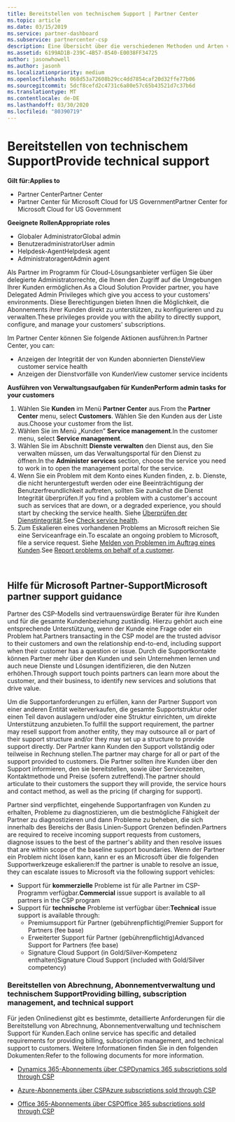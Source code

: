 ```yaml
---
title: Bereitstellen von technischem Support | Partner Center
ms.topic: article
ms.date: 03/15/2019
ms.service: partner-dashboard
ms.subservice: partnercenter-csp
description: Eine Übersicht über die verschiedenen Methoden und Arten von technischem Support, die Sie Ihren Kunden anbieten können.
ms.assetid: 6199AD1B-239C-4B57-8540-E0038FF34725
author: jasonwhowell
ms.author: jasonh
ms.localizationpriority: medium
ms.openlocfilehash: 068d53a72608b29cc4dd7854caf20d32ffe77b06
ms.sourcegitcommit: 5dcf8cefd2c4731c6a80e57c65b43521d7c37b6d
ms.translationtype: MT
ms.contentlocale: de-DE
ms.lasthandoff: 03/30/2020
ms.locfileid: "80390719"
---
```

# <a name="provide-technical-support"></a><span data-ttu-id="8947f-103">Bereitstellen von technischem Support</span><span class="sxs-lookup"><span data-stu-id="8947f-103">Provide technical support</span></span>

<span data-ttu-id="8947f-104">**Gilt für:**</span><span class="sxs-lookup"><span data-stu-id="8947f-104">**Applies to**</span></span>

-  <span data-ttu-id="8947f-105">Partner Center</span><span class="sxs-lookup"><span data-stu-id="8947f-105">Partner Center</span></span>
-  <span data-ttu-id="8947f-106">Partner Center für Microsoft Cloud for US Government</span><span class="sxs-lookup"><span data-stu-id="8947f-106">Partner Center for Microsoft Cloud for US Government</span></span>

<span data-ttu-id="8947f-107">**Geeignete Rollen**</span><span class="sxs-lookup"><span data-stu-id="8947f-107">**Appropriate roles**</span></span>
-   <span data-ttu-id="8947f-108">Globaler Administrator</span><span class="sxs-lookup"><span data-stu-id="8947f-108">Global admin</span></span>
-   <span data-ttu-id="8947f-109">Benutzeradministrator</span><span class="sxs-lookup"><span data-stu-id="8947f-109">User admin</span></span>
-   <span data-ttu-id="8947f-110">Helpdesk-Agent</span><span class="sxs-lookup"><span data-stu-id="8947f-110">Helpdesk agent</span></span>
-   <span data-ttu-id="8947f-111">Administratoragent</span><span class="sxs-lookup"><span data-stu-id="8947f-111">Admin agent</span></span>

<span data-ttu-id="8947f-112">Als Partner im Programm für Cloud-Lösungsanbieter verfügen Sie über delegierte Administratorrechte, die Ihnen den Zugriff auf die Umgebungen Ihrer Kunden ermöglichen.</span><span class="sxs-lookup"><span data-stu-id="8947f-112">As a Cloud Solution Provider partner, you have Delegated Admin Privileges which give you access to your customers' environments.</span></span> <span data-ttu-id="8947f-113">Diese Berechtigungen bieten Ihnen die Möglichkeit, die Abonnements ihrer Kunden direkt zu unterstützen, zu konfigurieren und zu verwalten.</span><span class="sxs-lookup"><span data-stu-id="8947f-113">These privileges provide you with the ability to directly support, configure, and manage your customers' subscriptions.</span></span>

<span data-ttu-id="8947f-114">Im Partner Center können Sie folgende Aktionen ausführen:</span><span class="sxs-lookup"><span data-stu-id="8947f-114">In Partner Center, you can:</span></span>

-   <span data-ttu-id="8947f-115">Anzeigen der Integrität der von Kunden abonnierten Dienste</span><span class="sxs-lookup"><span data-stu-id="8947f-115">View customer service health</span></span>
-   <span data-ttu-id="8947f-116">Anzeigen der Dienstvorfälle von Kunden</span><span class="sxs-lookup"><span data-stu-id="8947f-116">View customer service incidents</span></span>

<span data-ttu-id="8947f-117">**Ausführen von Verwaltungsaufgaben für Kunden**</span><span class="sxs-lookup"><span data-stu-id="8947f-117">**Perform admin tasks for your customers**</span></span>

1.  <span data-ttu-id="8947f-118">Wählen Sie **Kunden** im Menü **Partner Center** aus.</span><span class="sxs-lookup"><span data-stu-id="8947f-118">From the **Partner Center** menu, select **Customers**.</span></span> <span data-ttu-id="8947f-119">Wählen Sie den Kunden aus der Liste aus.</span><span class="sxs-lookup"><span data-stu-id="8947f-119">Choose your customer from the list.</span></span>
2.  <span data-ttu-id="8947f-120">Wählen Sie im Menü „Kunden” **Service management**.</span><span class="sxs-lookup"><span data-stu-id="8947f-120">In the customer menu, select **Service management**.</span></span>
3.  <span data-ttu-id="8947f-121">Wählen Sie im Abschnitt **Dienste verwalten** den Dienst aus, den Sie verwalten müssen, um das Verwaltungsportal für den Dienst zu öffnen.</span><span class="sxs-lookup"><span data-stu-id="8947f-121">In the **Administer services** section, choose the service you need to work in to open the management portal for the service.</span></span>
4.  <span data-ttu-id="8947f-122">Wenn Sie ein Problem mit dem Konto eines Kunden finden, z. b. Dienste, die nicht heruntergestuft werden oder eine Beeinträchtigung der Benutzerfreundlichkeit auftreten, sollten Sie zunächst die Dienst Integrität überprüfen.</span><span class="sxs-lookup"><span data-stu-id="8947f-122">If you find a problem with a customer's account such as services that are down, or a degraded experience, you should start by checking the service health.</span></span> <span data-ttu-id="8947f-123">Siehe [Überprüfen der Dienstintegrität](check-service-health.md).</span><span class="sxs-lookup"><span data-stu-id="8947f-123">See [Check service health](check-service-health.md).</span></span>
5.  <span data-ttu-id="8947f-124">Zum Eskalieren eines vorhandenen Problems an Microsoft reichen Sie eine Serviceanfrage ein.</span><span class="sxs-lookup"><span data-stu-id="8947f-124">To escalate an ongoing problem to Microsoft, file a service request.</span></span> <span data-ttu-id="8947f-125">Siehe [Melden von Problemen im Auftrag eines Kunden](report-problems-on-behalf-of-a-customer.md).</span><span class="sxs-lookup"><span data-stu-id="8947f-125">See [Report problems on behalf of a customer](report-problems-on-behalf-of-a-customer.md).</span></span>

 
## <a name="microsoft-partner-support-guidance"></a><span data-ttu-id="8947f-126">Hilfe für Microsoft Partner-Support</span><span class="sxs-lookup"><span data-stu-id="8947f-126">Microsoft partner support guidance</span></span>

<span data-ttu-id="8947f-127">Partner des CSP-Modells sind vertrauenswürdige Berater für ihre Kunden und für die gesamte Kundenbeziehung zuständig. Hierzu gehört auch eine entsprechende Unterstützung, wenn der Kunde eine Frage oder ein Problem hat.</span><span class="sxs-lookup"><span data-stu-id="8947f-127">Partners transacting in the CSP model are the trusted advisor to their customers and own the relationship end-to-end, including support when their customer has a question or issue.</span></span> <span data-ttu-id="8947f-128">Durch die Supportkontakte können Partner mehr über den Kunden und sein Unternehmen lernen und auch neue Dienste und Lösungen identifizieren, die den Nutzen erhöhen.</span><span class="sxs-lookup"><span data-stu-id="8947f-128">Through support touch points partners can learn more about the customer, and their business, to identify new services and solutions that drive value.</span></span>

<span data-ttu-id="8947f-129">Um die Supportanforderungen zu erfüllen, kann der Partner Support von einer anderen Entität weiterverkaufen, die gesamte Supportstruktur oder einen Teil davon auslagern und/oder eine Struktur einrichten, um direkte Unterstützung anzubieten.</span><span class="sxs-lookup"><span data-stu-id="8947f-129">To fulfill the support requirement, the partner may resell support from another entity, they may outsource all or part of their support structure and/or they may set up a structure to provide support directly.</span></span>  <span data-ttu-id="8947f-130">Der Partner kann Kunden den Support vollständig oder teilweise in Rechnung stellen.</span><span class="sxs-lookup"><span data-stu-id="8947f-130">The partner may charge for all or part of the support provided to customers.</span></span> <span data-ttu-id="8947f-131">Die Partner sollten ihre Kunden über den Support informieren, den sie bereitstellen, sowie über Servicezeiten, Kontaktmethode und Preise (sofern zutreffend).</span><span class="sxs-lookup"><span data-stu-id="8947f-131">The partner should articulate to their customers the support they will provide, the service hours and contact method, as well as the pricing (if charging for support).</span></span> 

<span data-ttu-id="8947f-132">Partner sind verpflichtet, eingehende Supportanfragen von Kunden zu erhalten, Probleme zu diagnostizieren, um die bestmögliche Fähigkeit der Partner zu diagnostizieren und dann Probleme zu beheben, die sich innerhalb des Bereichs der Basis Linien-Support Grenzen befinden.</span><span class="sxs-lookup"><span data-stu-id="8947f-132">Partners are required to receive incoming support requests from customers, diagnose issues to the best of the partner's ability and then resolve issues that are within scope of the baseline support boundaries.</span></span> <span data-ttu-id="8947f-133">Wenn der Partner ein Problem nicht lösen kann, kann er es an Microsoft über die folgenden Supportwerkzeuge eskalieren:</span><span class="sxs-lookup"><span data-stu-id="8947f-133">If the partner is unable to resolve an issue, they can escalate issues to Microsoft via the following support vehicles:</span></span>

- <span data-ttu-id="8947f-134">Support für **kommerzielle** Probleme ist für alle Partner im CSP-Programm verfügbar.</span><span class="sxs-lookup"><span data-stu-id="8947f-134">**Commercial** issue support is available to all partners in the CSP program</span></span>
-   <span data-ttu-id="8947f-135">Support für **technische** Probleme ist verfügbar über:</span><span class="sxs-lookup"><span data-stu-id="8947f-135">**Technical** issue support is available through:</span></span>
    -   <span data-ttu-id="8947f-136">Premiumsupport für Partner (gebührenpflichtig)</span><span class="sxs-lookup"><span data-stu-id="8947f-136">Premier Support for Partners (fee base)</span></span>
    -   <span data-ttu-id="8947f-137">Erweiterter Support für Partner (gebührenpflichtig)</span><span class="sxs-lookup"><span data-stu-id="8947f-137">Advanced Support for Partners (fee base)</span></span>
    -   <span data-ttu-id="8947f-138">Signature Cloud Support (in Gold/Silver-Kompetenz enthalten)</span><span class="sxs-lookup"><span data-stu-id="8947f-138">Signature Cloud Support (included with Gold/Silver competency)</span></span>

### <a name="providing-billing-subscription-management-and-technical-support"></a><span data-ttu-id="8947f-139">Bereitstellen von Abrechnung, Abonnementverwaltung und technischem Support</span><span class="sxs-lookup"><span data-stu-id="8947f-139">Providing billing, subscription management, and technical support</span></span> 

<span data-ttu-id="8947f-140">Für jeden Onlinedienst gibt es bestimmte, detaillierte Anforderungen für die Bereitstellung von Abrechnung, Abonnementverwaltung und technischem Support für Kunden.</span><span class="sxs-lookup"><span data-stu-id="8947f-140">Each online service has specific and detailed requirements for providing billing, subscription management, and technical support to customers.</span></span> <span data-ttu-id="8947f-141">Weitere Informationen finden Sie in den folgenden Dokumenten:</span><span class="sxs-lookup"><span data-stu-id="8947f-141">Refer to the following documents for more information.</span></span>

-   [<span data-ttu-id="8947f-142">Dynamics 365-Abonnements über CSP</span><span class="sxs-lookup"><span data-stu-id="8947f-142">Dynamics 365 subscriptions sold through CSP</span></span>](https://www.microsoftpartnercommunity.com/t5/CSP/Microsoft-Partner-Support-Guidance/m-p/5262#M30)

-   [<span data-ttu-id="8947f-143">Azure-Abonnements über CSP</span><span class="sxs-lookup"><span data-stu-id="8947f-143">Azure subscriptions sold through CSP</span></span>](https://www.microsoftpartnercommunity.com/t5/CSP/Microsoft-Partner-Support-Guidance/m-p/5263#M31)

-   [<span data-ttu-id="8947f-144">Office 365-Abonnements über CSP</span><span class="sxs-lookup"><span data-stu-id="8947f-144">Office 365 subscriptions sold through CSP</span></span>](https://www.microsoftpartnercommunity.com/t5/CSP/Microsoft-Partner-Support-Guidance/m-p/5264#M32)
 



